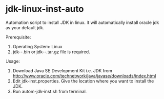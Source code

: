 jdk-linux-inst-auto
===================

Automation script to install JDK in linux. It will automatically install oracle jdk as your default jdk.

Prerequisite:
1. Operating System: Linux
2. jdk-<ver>-<os>.bin or jdk-<version>-<os>.tar.gz file is required.

Usage:
1. Download Java SE Development Kit i.e. JDK from http://www.oracle.com/technetwork/java/javase/downloads/index.html
2. Edit jdk-inst.properties. Give the location where you want to install the JDK.
4. Run autom-jdk-inst.sh from terminal.
